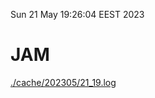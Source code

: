 Sun 21 May 19:26:04 EEST 2023
# JAM
<a href='./cache/202305/21_19.log'>./cache/202305/21_19.log</a>
